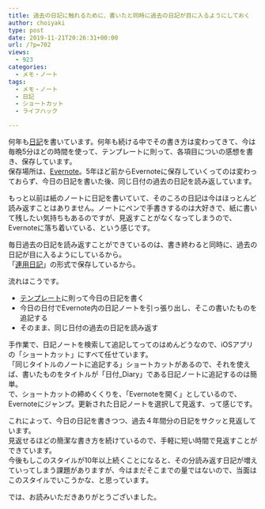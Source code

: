 ```yaml
---
title: 過去の日記に触れるために、書いたと同時に過去の日記が目に入るようにしておく
author: choiyaki
type: post
date: 2019-11-21T20:26:31+00:00
url: /?p=702
views:
  - 923
categories:
  - メモ・ノート
tags:
  - メモ・ノート
  - 日記
  - ショートカット 
  - ライフハック

---
```

何年も[日記][1]を書いています。何年も続ける中でその書き方は変わってきて、今は毎晩5分ほどの時間を使って、テンプレートに則って、各項目についの感想を書き、保存しています。  
保存場所は、[Evernote][2]。5年ほど前からEvernoteに保存していくってのは変わっておらず、今日の日記を書いた後、同じ日付の過去の日記を読み返しています。

もっと以前は紙のノートに日記を書いていて、そのころの日記は今はほっとんど読み返すことはありません。ノートにペンで手書きするのは大好きで、紙に書いて残したい気持ちもあるのですが、見返すことがなくなってしまうので、Evernoteに落ち着いている、という感じです。

毎日過去の日記を読み返すことができているのは、書き終わると同時に、過去の日記が目に入るようにしているから。  
「[連用日記][3]」の形式で保存しているから。

流れはこうです。

  * [テンプレート][4]に則って今日の日記を書く
  * 今日の日付でEvernote内の日記ノートを引っ張り出し、そこの書いたものを追記する
  * そのまま、同じ日付の過去の日記を読み返す

手作業で、日記ノートを検索して追記してってのはめんどうなので、iOSアプリの「ショートカット」にすべて任せています。  
「同じタイトルのノートに追記する」ショートカットがあるので、それを使えば、書いたものをタイトルが「日付_Diary」である日記ノートに追記するのは簡単。  
で、ショートカットの締めくくりを、「Evernoteを開く」としているので、Evernoteにジャンプ。更新された日記ノートを選択して見返す、って感じです。

これによって、今日の日記を書きつつ、過去４年間分の日記をサクッと見返しています。  
見返せるほどの簡潔な書き方を続けているので、手軽に短い時間で見返すことができています。  
今後もしこのスタイルが10年以上続くことになると、その分読み返す日記が増えていってしまう課題がありますが、今はまだそこまでの量ではないので、当面はこのスタイルでいこうかな、と思っています。

では、お読みいただきありがとうございました。

 [1]: https://scrapbox.io/choiyaki-hondana/%E6%97%A5%E8%A8%98
 [2]: https://scrapbox.io/choiyaki-hondana/Evernote
 [3]: https://scrapbox.io/choiyaki-hondana/%E9%80%A3%E7%94%A8%E6%97%A5%E8%A8%98
 [4]: https://scrapbox.io/choiyaki-hondana/%E3%83%86%E3%83%B3%E3%83%97%E3%83%AC%E3%83%BC%E3%83%88